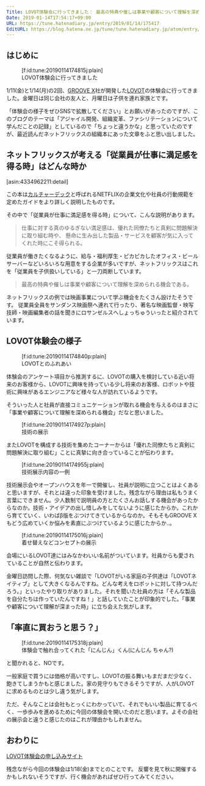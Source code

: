 ```yaml
---
Title: LOVOT体験会に行ってきました： 最高の特典や催しは事業や顧客について理解を深められる機会である。
Date: 2019-01-14T17:54:17+09:00
URL: https://tune.hatenadiary.jp/entry/2019/01/14/175417
EditURL: https://blog.hatena.ne.jp/tune/tune.hatenadiary.jp/atom/entry/10257846132703522989
---
```


## はじめに

<figure class="figure-image figure-image-fotolife" title="LOVOT体験会に行ってきました">[f:id:tune:20190114174815j:plain]<figcaption>LOVOT体験会に行ってきました</figcaption></figure>

1/11(金)と1/14(月)の2回、[GROOVE X](https://groove-x.com/)社が開発した[LOVOT](https://lovot.life/)の体験会に行ってきました。金曜日は同じ会社の友人と、月曜日は子供を連れ家族とです。

「体験会の様子をぜひSNSで拡散してください」とお願いがあったのですが、このブログのテーマは「アジャイル開発、組織変革、ファシリテーションについて学んだことの記録」としているので「ちょっと違うかな」と思っていたのですが、最近読んだネットフリックスの組織本にあった文章をふと思い出しました。

## ネットフリックスが考える「従業員が仕事に満足感を得る時」はどんな時か

[asin:4334962211:detail]

この本は[カルチャーデック](http://tkybpp.hatenablog.com/entry/2018/05/16/073000)と呼ばれるNETFLIXの企業文化や社員の行動規範を定めたガイドをより詳しく説明したものです。

その中で「従業員が仕事に満足感を得る時」について、こんな説明があります。

> 仕事に対する真のゆるぎない満足感は、優れた同僚たちと真剣に問題解決に取り組む時や、
> 懸命に生み出した製品・サービスを顧客が気に入ってくれた時にこそ得られる。

従業員が働きたくなるように、給与・福利厚生・ピカピカしたオフィス・ビールサーバーなどいろいろな用意をする企業が多いですが、ネットフリックスはこれを「従業員を子供扱いしている」と一刀両断しています。

> 最高の特典や催しは事業や顧客について理解を深められる機会である。

ネットフリックスの例では映画事業について学ぶ機会をたくさん設けたそうです。
従業員全員をサンダンス映画祭へ連れて行ったり、著名な映画監督・映写技師・映画編集者の話を聞きにロサンゼルスへしょっちゅういったと紹介されています。

## LOVOT体験会の様子

<figure class="figure-image figure-image-fotolife" title="LOVOTとのふれあい">[f:id:tune:20190114174840p:plain]<figcaption>LOVOTとのふれあい</figcaption></figure>

体験会のアンケート項目から推測するに、LOVOTの購入を検討している近い将来のお客様から、LOVOTに興味を持っている少し将来のお客様、ロボットや技術に興味があるエンジニアなど様々な人が訪れているようです。

そういった人と社員が直接コミュニケーションが取れる機会を与えるのはまさに「事業や顧客について理解を深められる機会」だなと思いました。

<figure class="figure-image figure-image-fotolife" title="技術の展示">[f:id:tune:20190114174927p:plain]<figcaption>技術の展示</figcaption></figure>

またLOVOTを構成する技術を集めたコーナーからは「優れた同僚たちと真剣に問題解決に取り組む」ことに真摯に向き合っていることが伝わります。

<figure class="figure-image figure-image-fotolife" title="技術展示内容の一例">[f:id:tune:20190114174955j:plain]<figcaption>技術展示内容の一例</figcaption></figure>

技術展示会やオープンハウスを年一で開催し、社員が説明に立つことはよくあると思いますが、それとは違った印象を受けました。残念ながら理由は私もうまく言葉にできません。少人数制で説明員の方とたくさんお話しする機会があったからなのか。技術・アイデアの出し惜しみをしてないように感じたからか。これから育てていく、いわばβ版をぶつけてきているからなのか。そもそもGROOVE Xもどう広めていくか悩みを素直にぶつけているように感じたからか‥。

<figure class="figure-image figure-image-fotolife" title="着せ替えなどコンセプトの展示">[f:id:tune:20190114175016j:plain]<figcaption>着せ替えなどコンセプトの展示</figcaption></figure>

会場にいるLOVOT達にはみなかわいい名前がついています。社員からも愛されていることが自然と伝わります。

金曜日訪問した際、何気ない雑談で「LOVOTがいる家庭の子供達は「LOVOTネイティブ」として大きくなるんですね。どんな考えをロボットに対して持つんだろう。」といったやり取りがありました。それを聞いた社員の方は「そんな製品を自分たちは作っていたんですね！」と話していたことが印象的でした。「事業や顧客について理解が深まった時」に立ち会えた気がします。

## 「率直に買おうと思う？」

<figure class="figure-image figure-image-fotolife" title="体験会で触れ合ってくれた「にんじん」くん(にんじん ちゃん?)">[f:id:tune:20190114175318j:plain]<figcaption>体験会で触れ合ってくれた「にんじん」くん(にんじん ちゃん?)</figcaption></figure>

と聞かれると、NOです。

一般家庭で買うには価格が高いですし、LOVOTの振る舞いもまだまだ少なく、飽きてしまうかもと感じました。家の見守りもできるそうですが、人がLOVOTに求めるものとは少し違う気がします。

ただ、そんなことは会社もとっくにわかっていて、それでもいい製品に育てるべく、一歩歩みを進めるために今回の体験会を開いたのだと思います。よその会社の展示会と違うと感じたのはこれが理由かもしれません。

## おわりに

[LOVOT体験会の申し込みサイト](https://lovot.resv.jp/)

残念ながら今回の体験会は1/18(金)までとのことです。
反響を見て秋に開催するかもしれないそうですが、行く機会があればぜひ行ってみてください。
